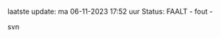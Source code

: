 laatste update: 
ma 06-11-2023 17:52   uur 
Status: FAALT - fout - 
<div class="service R">svn</div>